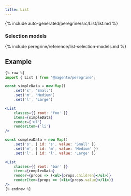 ```yaml
---
title: List
---
```


<!-- 
The reference doc content is generated automatically from the source code.
To update this section, update the doc blocks in the source code
-->
{% include auto-generated/peregrine/src/List/list.md %}

### Selection models

{% include peregrine/reference/list-selection-models.md %}

## Example

``` jsx
{% raw %}
import { List } from '@magento/peregrine';

const simpleData = new Map()
    .set('s', 'Small')
    .set('m', 'Medium')
    .set('l', 'Large')

<List
    classes={{ root: 'foo' }}
    items={simpleData}
    render={'ul'}
    renderItem={'li'}
/>

const complexData = new Map()
    .set('s', { id: 's', value: 'Small' })
    .set('m', { id: 'm', value: 'Medium' })
    .set('l', { id: 'l', value: 'Large' })

<List
    classes={{ root: 'bar' }}
    items={complexData}
    render={props => (<ul>{props.children}</ul>)}
    renderItem={props => (<li>{props.value}</li>)}
/>
{% endraw %}
```

[render prop]: https://reactjs.org/docs/render-props.html
[Map]: https://developer.mozilla.org/en-US/docs/Web/JavaScript/Reference/Global_Objects/Map
